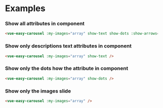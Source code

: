 # Examples

### Show all attributes in component
```html
<vue-easy-carousel :my-images="array" show-text show-dots :show-arrows="false" time-slide="5000" animation="fade" />
```

### Show only descriptions text attributes in component
```html
<vue-easy-carousel :my-images="array" show-text />
```

### Show only the dots how the attribute in component
```html
<vue-easy-carousel :my-images="array" show-dots />
```

### Show only the images slide
```html
<vue-easy-carousel :my-images="array" />
```